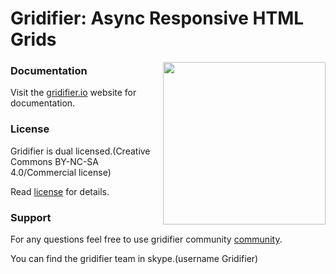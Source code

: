 # Gridifier: Async Responsive HTML Grids

<img align="right" height="260" src="http://gridifier.io/bundles/ntechclient/images/logo_500_600.png">

### Documentation

Visit the [gridifier.io](http://gridifier.io/) website for documentation.

### License

Gridifier is dual licensed.(Creative Commons BY-NC-SA 4.0/Commercial license)

Read [license](http://gridifier.io/license/) for details.

### Support

For any questions feel free to use gridifier community [community](http://community.gridifier.io/).

You can find the gridifier team in skype.(username Gridifier)